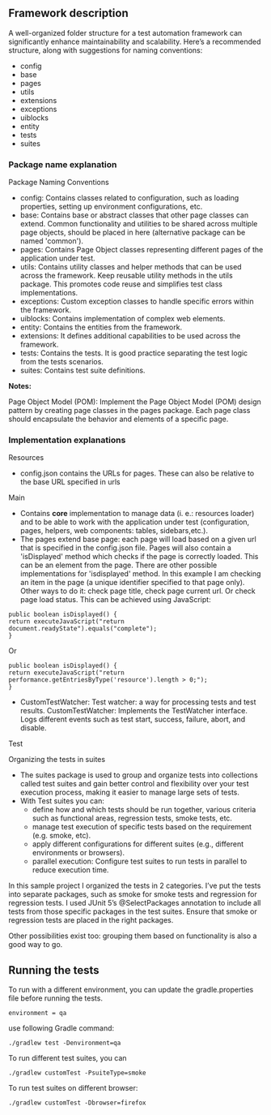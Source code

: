 ## Framework description

A well-organized folder structure for a test automation framework can significantly enhance maintainability and
scalability. Here’s a recommended structure, along with suggestions for naming conventions:

* config
* base
* pages
* utils
* extensions
* exceptions
* uiblocks
* entity
* tests
* suites

### Package name explanation

Package Naming Conventions

* config: Contains classes related to configuration, such as loading properties, setting up environment configurations,
  etc.
* base: Contains base or abstract classes that other page classes can extend. Common functionality and utilities to be
  shared across multiple page objects, should be placed in here (alternative package can be named 'common').
* pages: Contains Page Object classes representing different pages of the application under test.
* utils: Contains utility classes and helper methods that can be used across the framework. Keep reusable utility
  methods in the utils package. This promotes code reuse and simplifies test class implementations.
* exceptions: Custom exception classes to handle specific errors within the framework.
* uiblocks: Contains implementation of complex web elements.
* entity: Contains the entities from the framework.
* extensions: It defines additional capabilities to be used across the framework.
* tests: Contains the tests. It is good practice separating the test logic from the tests scenarios.
* suites: Contains test suite definitions.

**Notes:**

Page Object Model (POM): Implement the Page Object Model (POM) design pattern by creating page classes in the pages
package. Each page class should encapsulate the behavior and elements of a specific page.

### Implementation explanations

Resources

* config.json contains the URLs for pages. These can also be relative to the base URL specified in urls

Main

* Contains **core** implementation to manage data (i. e.: resources loader) and to be able to work with the application
  under test (configuration, pages, helpers, web components: tables, sidebars,etc.).
* The pages extend base page: each page will load based on a given url that is specified in the config.json file. Pages
  will also contain a 'isDisplayed' method which checks if the page is correctly loaded. This can be an element from the
  page. There are other possible implementations for 'isdisplayed' method. In this example I am checking an item in the
  page (a unique identifier specified to that page only). Other ways to do it: check page title, check page current url.
  Or check page load status. This can be achieved using JavaScript:

```
public boolean isDisplayed() {
return executeJavaScript("return document.readyState").equals("complete");
}
```

Or

```
public boolean isDisplayed() {
return executeJavaScript("return performance.getEntriesByType('resource').length > 0;");
}
```

* CustomTestWatcher: Test watcher: a way for processing tests and test results. CustomTestWatcher: Implements the
  TestWatcher interface. Logs different events such as test start, success, failure, abort, and disable.

Test

Organizing the tests in suites

* The suites package is used to group and organize tests into collections called test suites and gain better control and
  flexibility over your test execution process, making it easier to manage large sets of tests.
* With Test suites you can:
    * define how and which tests should be run together, various criteria such as functional areas, regression tests,
      smoke tests, etc.
    * manage test execution of specific tests based on the requirement (e.g. smoke, etc).
    * apply different configurations for different suites (e.g., different environments or browsers).
    * parallel execution: Configure test suites to run tests in parallel to reduce execution time.

In this sample project I organized the tests in 2 categories. I’ve put the tests into separate packages, such as smoke
for smoke tests and regression for regression tests. I used JUnit 5’s @SelectPackages annotation to include all tests
from those specific packages in the test suites. Ensure that smoke or regression tests are placed in the right packages.

Other possibilities exist too: grouping them based on functionality is also a good way to go.

## Running the tests

To run with a different environment, you can update the gradle.properties file before running the tests.

```
environment = qa
```

use following Gradle command:

```
./gradlew test -Denvironment=qa
```

To run different test suites, you can

```
./gradlew customTest -PsuiteType=smoke
```

To run test suites on different browser:

```
./gradlew customTest -Dbrowser=firefox
```